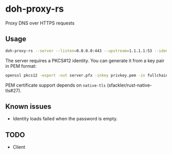 # doh-proxy-rs

Proxy DNS over HTTPS requests

## Usage

```bash
doh-proxy-rs --server --listen=0.0.0.0:443 --upstream=1.1.1.1:53 --identity=./server.pfx --password=foobar
```

The server requires a PKCS#12 identity. You can generate it from a key pair in PEM format:

```bash
openssl pkcs12 -export -out server.pfx -inkey privkey.pem -in fullchain.pem
```

PEM certificate support depends on `native-tls` (sfackler/rust-native-tls#27).

## Known issues

- Identity loads failed when the password is empty.

## TODO

- Client
